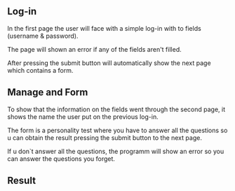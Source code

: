## Log-in

In the first page the user will face with a simple log-in with to fields (username & password).

The page will shown an error if any of the fields aren't filled.

After pressing the submit button will automatically show the next page which contains a form.

## Manage and Form

To show that the information on the fields went through the second page, it shows the name the user put on the previous log-in.

The form is a personality test where you have to answer all the questions so u can obtain the result pressing the submit button to the next page.

If u don`t answer all the questions, the programm will show an error so you can answer the questions you forget.

## Result

